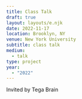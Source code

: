 ```yaml
---
title: Class Talk
draft: true
layout: layouts/e.njk
date: 2022-11-17
location: Brooklyn, NY
venue: New York University
subtitle: class talk
medium:
  - talk
type: project
year:
  - "2022"
---
```


Invited by Tega Brain
